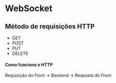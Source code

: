 # WebSocket

## Método de requisições HTTP

* GET
* POST
* PUT
* DELETE

#### Como funciona o HTTP

Requisição do Front -> Backend -> Resposta do Front